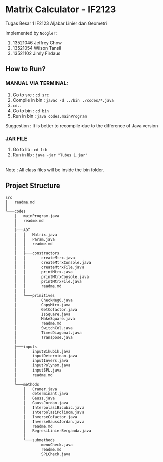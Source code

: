# Matrix Calculator - IF2123
Tugas Besar 1 IF2123 Aljabar Linier dan Geometri

Implemented by `Noogler`:
1. 13521046 Jeffrey Chow
2. 13521054 Wilson Tansil
3. 13521102 Jimly Firdaus

## How to Run?
### MANUAL VIA TERMINAL:
1. Go to src : `cd src`
2. Compile in bin : `javac -d ../bin ./codes/*.java` 
3. `cd..`
4. Go to bin : `cd bin`
5. Run in bin : `java codes.mainProgram`

Suggestion : It is better to recompile due to the difference of Java version

### JAR FILE
1. Go to lib : `cd lib`
2. Run in lib : `java -jar "Tubes 1.jar"`

<br>
Note : All class files will be inside the bin folder.



## Project Structure
```bash
src
│   readme.md
│
└───codes
    │   mainProgram.java
    │   readme.md
    │
    ├───ADT
    │   │   Matrix.java
    │   │   Param.java
    │   │   readme.md
    │   │
    │   ├───constructors
    │   │       createMtrx.java
    │   │       createMtrxConsole.java
    │   │       createMtrxFile.java
    │   │       printMtrx.java
    │   │       printMtrxConsole.java
    │   │       printMtrxFile.java
    │   │       readme.md
    │   │
    │   └───primitives
    │           CheckNeg0.java
    │           CopyMtrx.java
    │           GetCofactor.java
    │           IsSquare.java
    │           MakeSquare.java
    │           readme.md
    │           SwitchCol.java
    │           TimesDiagonal.java
    │           Transpose.java
    │
    ├───inputs
    │       inputBikubik.java
    │       inputDeterminan.java
    │       inputInvers.java
    │       inputPolynom.java
    │       inputSPL.java
    │       readme.md
    │
    └───methods
        │   Cramer.java
        │   determinant.java
        │   Gauss.java
        │   GaussJordan.java
        │   InterpolasiBicubic.java
        │   InterpolasiPolinom.java
        │   InverseCofactor.java
        │   InverseGaussJordan.java
        │   readme.md
        │   RegresiLinierBerganda.java
        │
        └───submethods
                menuCheck.java
                readme.md
                SPLCheck.java
```


